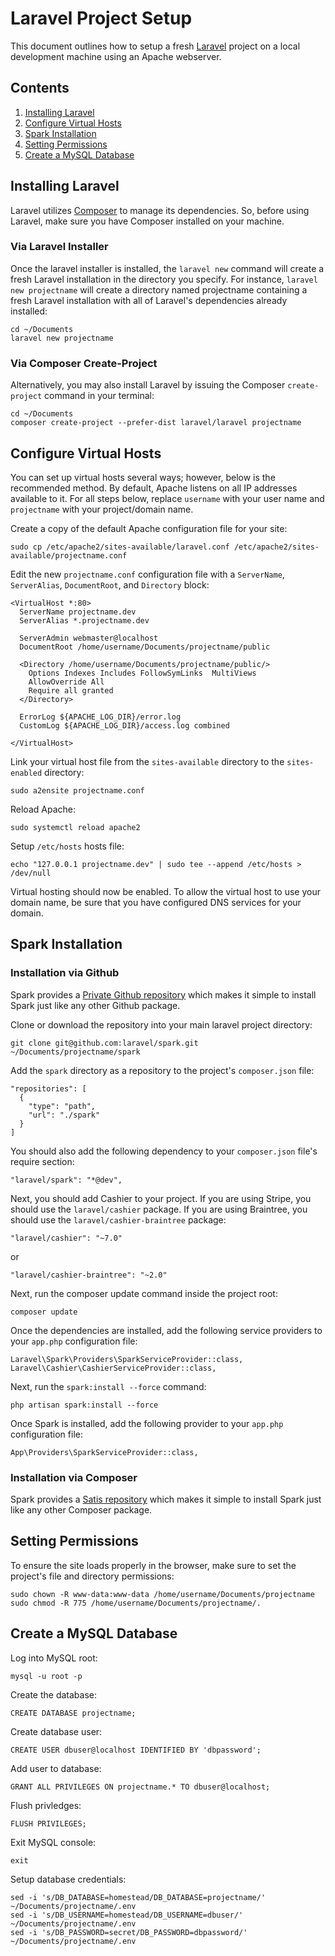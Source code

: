 # Laravel Project Setup

This document outlines how to setup a fresh [Laravel](https://laravel.com) project on a local development machine using an Apache webserver.

## Contents
1. [Installing Laravel](#installing-laravel)
2. [Configure Virtual Hosts](#configure-virtual-hosts)
3. [Spark Installation](#spark-installation)
4. [Setting Permissions](#setting-permissions)
5. [Create a MySQL Database](#create-a-mysql-database)

## Installing Laravel

Laravel utilizes [Composer](https://getcomposer.org/) to manage its dependencies. So, before using Laravel, make sure you have Composer installed on your machine.

### Via Laravel Installer

Once the laravel installer is installed, the `laravel new` command will create a fresh Laravel installation in the directory you specify. For instance, `laravel new projectname` will create a directory named projectname containing a fresh Laravel installation with all of Laravel's dependencies already installed:

    cd ~/Documents
    laravel new projectname

### Via Composer Create-Project

Alternatively, you may also install Laravel by issuing the Composer `create-project` command in your terminal:

    cd ~/Documents
    composer create-project --prefer-dist laravel/laravel projectname

## Configure Virtual Hosts

You can set up virtual hosts several ways; however, below is the recommended method. By default, Apache listens on all IP addresses available to it. For all steps below, replace `username` with your user name and `projectname` with your project/domain name.

Create a copy of the default Apache configuration file for your site:

    sudo cp /etc/apache2/sites-available/laravel.conf /etc/apache2/sites-available/projectname.conf

Edit the new `projectname.conf` configuration file with a `ServerName`, `ServerAlias`, `DocumentRoot`, and `Directory` block:

```
<VirtualHost *:80>
  ServerName projectname.dev
  ServerAlias *.projectname.dev

  ServerAdmin webmaster@localhost
  DocumentRoot /home/username/Documents/projectname/public

  <Directory /home/username/Documents/projectname/public/>
    Options Indexes Includes FollowSymLinks  MultiViews
    AllowOverride All
    Require all granted
  </Directory>

  ErrorLog ${APACHE_LOG_DIR}/error.log
  CustomLog ${APACHE_LOG_DIR}/access.log combined

</VirtualHost>
```

Link your virtual host file from the `sites-available` directory to the `sites-enabled` directory:

    sudo a2ensite projectname.conf

Reload Apache:

    sudo systemctl reload apache2

Setup `/etc/hosts` hosts file:

    echo "127.0.0.1 projectname.dev" | sudo tee --append /etc/hosts > /dev/null

Virtual hosting should now be enabled. To allow the virtual host to use your domain name, be sure that you have configured DNS services for your domain.

## Spark Installation

### Installation via Github

Spark provides a [Private Github repository](https://github.com/laravel/spark) which makes it simple to install Spark just like any other Github package.

Clone or download the repository into your main laravel project directory:

    git clone git@github.com:laravel/spark.git ~/Documents/projectname/spark

Add the `spark` directory as a repository to the project's `composer.json` file:

```
"repositories": [
  {
    "type": "path",
    "url": "./spark"
  }
]
```
You should also add the following dependency to your `composer.json` file's require section:

    "laravel/spark": "*@dev",

Next, you should add Cashier to your project. If you are using Stripe, you should use the `laravel/cashier` package. If you are using Braintree, you should use the `laravel/cashier-braintree` package:

    "laravel/cashier": "~7.0"

or

    "laravel/cashier-braintree": "~2.0"

Next, run the composer update command inside the project root:

    composer update

Once the dependencies are installed, add the following service providers to your `app.php` configuration file:

    Laravel\Spark\Providers\SparkServiceProvider::class,
    Laravel\Cashier\CashierServiceProvider::class,

Next, run the `spark:install --force` command:

    php artisan spark:install --force

Once Spark is installed, add the following provider to your `app.php` configuration file:

    App\Providers\SparkServiceProvider::class,

### Installation via Composer

Spark provides a [Satis repository](https://spark-satis.laravel.com/) which makes it simple to install Spark just like any other Composer package.

## Setting Permissions

To ensure the site loads properly in the browser, make sure to set the project's file and directory permissions:

    sudo chown -R www-data:www-data /home/username/Documents/projectname
    sudo chmod -R 775 /home/username/Documents/projectname/.

## Create a MySQL Database

Log into MySQL root:

    mysql -u root -p

Create the database:

    CREATE DATABASE projectname;

Create database user:

    CREATE USER dbuser@localhost IDENTIFIED BY 'dbpassword';

Add user to database:

    GRANT ALL PRIVILEGES ON projectname.* TO dbuser@localhost;

Flush privledges:

    FLUSH PRIVILEGES;

Exit MySQL console:

    exit

Setup database credentials:

    sed -i 's/DB_DATABASE=homestead/DB_DATABASE=projectname/' ~/Documents/projectname/.env
    sed -i 's/DB_USERNAME=homestead/DB_USERNAME=dbuser/' ~/Documents/projectname/.env
    sed -i 's/DB_PASSWORD=secret/DB_PASSWORD=dbpassword/' ~/Documents/projectname/.env
